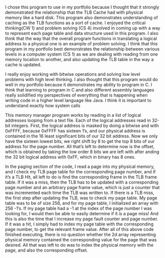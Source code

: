 
I chose this program to use in my portfolio because I thought that it strongly demonstrated the relationship that the TLB Cache had with physical memory like a hard disk. This program also demonstrates understanding of caching as the TLB functions as a sort of cache. I enjoyed the critical thinking(CW 1) and problem solving (CS 4) involved in coming up with a way to represent each page table and data structure used in this program. I also think that the way that the overall program functions in translating a logical address to a physical one is an example of problem solving. I think that this program in my portfolio best demonstrates the relationship between various levels in a computer system (CS 1) as we are dealing with reading from one memory location to another, and also updating the TLB table in the way a cache is updated.

I really enjoy working with bitwise operations and solving low level problems with high level thinking. I also thought that this program would do well in my portfolio because it demonstrates my ability to program in C. I think that learning to program in C and also different assembly languages really solidified my perspectives of everything that is happening when writing code in a higher level language like Java. I think it is important to understand exactly how system calls 

This memory manager program works by reading in a list of logical addresses looping from a text file. Each of the logical addresses read in 32-bit integers. First, the logical address is masked by doing a bitwise and with 0xFFFF, because 0xFFFF has sixteen 1’s, and our physical address is contained in the 16 least significant bits of our 32 bit address. Now we only have the sixteen lowest bits, we right shift by 8 to get the top 8 bits of our address for the page number. All that’s left to determine now is the offset, which is obtained by taking the low order 8 bits we are left with after anding the 32 bit logical address with 0xFF, which in binary has 8 ones. 

In the paging section of the code, I read a page into my physical memory, and I check my TLB page table for the corresponding page number, and if it’s a TLB Hit, all left to do is find the corresponding frame in the TLB frame table. If it was a miss, then the TLB has to be updated with a corresponding page number and an arbitrary page frame value, which is just a counter that was incremented each time the TLB was written to. If there is a TLB miss, the first step after updating the TLB, was to check my page table. My page table was to be of size 256, and for my page table, I initialized an array with 256 -1’s. If my page table had a -1 at the index of the page number I was looking for, I would then be able to easily determine if it is a page miss! And this is also the time that I increase my page fault counter and page number. If it was a hit, I simply had to index my page table with the corresponding page number, to get the relevant frame value. After all of this above code finished executing, there is no question whether the 2d array representing physical memory contained the corresponding value for the page that was desired. All that was left to do was to index the physical memory with the page, and also the corresponding offset.
